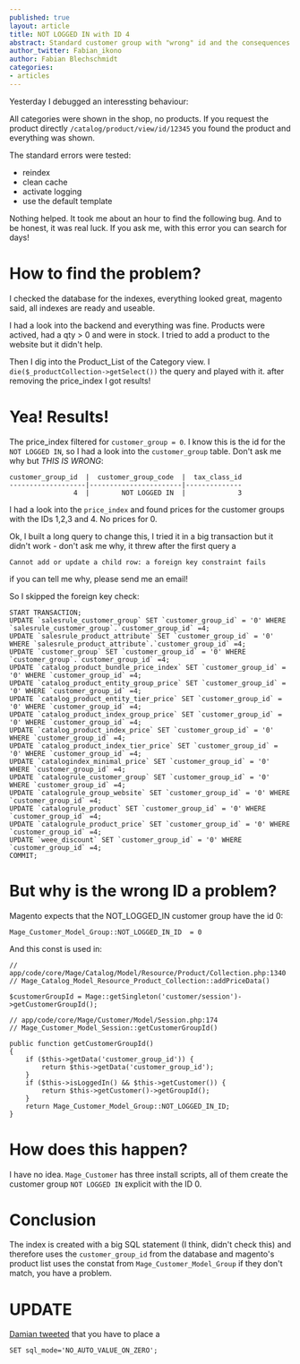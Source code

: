 ```yaml
---
published: true
layout: article
title: NOT LOGGED IN with ID 4
abstract: Standard customer group with "wrong" id and the consequences
author_twitter: Fabian_ikono
author: Fabian Blechschmidt
categories:
- articles
---
```


Yesterday I debugged an interessting behaviour:

All categories were shown in the shop, no products. If you request the product directly `/catalog/product/view/id/12345` you found the product and everything was shown.

The standard errors were tested:

* reindex
* clean cache
* activate logging
* use the default template

Nothing helped. It took me about an hour to find the following bug. And to be honest, it was real luck. If you ask me, with this error you can search for days!

# How to find the problem?

I checked the database for the indexes, everything looked great, magento said, all indexes are ready and useable.

I had a look into the backend and everything was fine. Products were actived, had a qty > 0 and were in stock. I tried to add a product to the website but it didn't help.

Then I dig into the Product_List of the Category view. I `die($_productCollection->getSelect())` the query and played with it. after removing the price_index I got results!

# Yea! Results!

The price_index filtered for `customer_group = 0`. I know this is the id for the `NOT LOGGED IN`, so I had a look into the `customer_group` table. Don't ask me why but *THIS IS WRONG*:

    customer_group_id  |  customer_group_code  |  tax_class_id
    -------------------|-----------------------|--------------
                    4  |        NOT LOGGED IN  |             3

I had a look into the `price_index` and found prices for the customer groups with the IDs 1,2,3 and 4. No prices for 0.

Ok, I built a long query to change this, I tried it in a big transaction but it didn't work - don't ask me why, it threw after the first query a

    Cannot add or update a child row: a foreign key constraint fails
    
if you can tell me why, please send me an email!

So I skipped the foreign key check:

	START TRANSACTION;
	UPDATE `salesrule_customer_group` SET `customer_group_id` = '0' WHERE `salesrule_customer_group`.`customer_group_id` =4;
	UPDATE `salesrule_product_attribute` SET `customer_group_id` = '0' WHERE `salesrule_product_attribute`.`customer_group_id` =4;
	UPDATE `customer_group` SET `customer_group_id` = '0' WHERE `customer_group`.`customer_group_id` =4;
	UPDATE `catalog_product_bundle_price_index` SET `customer_group_id` = '0' WHERE `customer_group_id` =4;
	UPDATE `catalog_product_entity_group_price` SET `customer_group_id` = '0' WHERE `customer_group_id` =4;
	UPDATE `catalog_product_entity_tier_price` SET `customer_group_id` = '0' WHERE `customer_group_id` =4;
	UPDATE `catalog_product_index_group_price` SET `customer_group_id` = '0' WHERE `customer_group_id` =4;
	UPDATE `catalog_product_index_price` SET `customer_group_id` = '0' WHERE `customer_group_id` =4;
	UPDATE `catalog_product_index_tier_price` SET `customer_group_id` = '0' WHERE `customer_group_id` =4;
	UPDATE `catalogindex_minimal_price` SET `customer_group_id` = '0' WHERE `customer_group_id` =4;
	UPDATE `catalogrule_customer_group` SET `customer_group_id` = '0' WHERE `customer_group_id` =4;
	UPDATE `catalogrule_group_website` SET `customer_group_id` = '0' WHERE `customer_group_id` =4;
	UPDATE `catalogrule_product` SET `customer_group_id` = '0' WHERE `customer_group_id` =4;
	UPDATE `catalogrule_product_price` SET `customer_group_id` = '0' WHERE `customer_group_id` =4;
	UPDATE `weee_discount` SET `customer_group_id` = '0' WHERE `customer_group_id` =4;
	COMMIT;

# But why is the wrong ID a problem?

Magento expects that the NOT_LOGGED_IN customer group have the id 0:

    Mage_Customer_Model_Group::NOT_LOGGED_IN_ID  = 0

And this const is used in:

    // app/code/core/Mage/Catalog/Model/Resource/Product/Collection.php:1340
    // Mage_Catalog_Model_Resource_Product_Collection::addPriceData()
    
    $customerGroupId = Mage::getSingleton('customer/session')->getCustomerGroupId();
  
    // app/code/core/Mage/Customer/Model/Session.php:174
    // Mage_Customer_Model_Session::getCustomerGroupId()
 
    public function getCustomerGroupId()
    {
        if ($this->getData('customer_group_id')) {
            return $this->getData('customer_group_id');
        }
        if ($this->isLoggedIn() && $this->getCustomer()) {
            return $this->getCustomer()->getGroupId();
        }
        return Mage_Customer_Model_Group::NOT_LOGGED_IN_ID;
    }
    

# How does this happen?

I have no idea. `Mage_Customer` has three install scripts, all of them create the customer group `NOT LOGGED IN` explicit with the ID 0.

# Conclusion
The index is created with a big SQL statement (I think, didn't check this) and therefore uses the `customer_group_id` from the database and magento's product list uses the constat from `Mage_Customer_Model_Group` if they don't match, you have a problem.

# UPDATE
[Damian tweeted](https://twitter.com/daim2k5/status/288621865944092672) that you have to place a 

    SET sql_mode='NO_AUTO_VALUE_ON_ZERO';